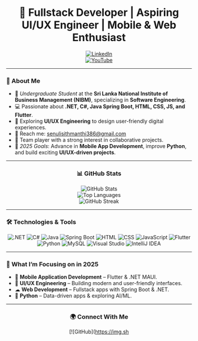<div align="center">

# 🚀 Fullstack Developer | Aspiring UI/UX Engineer | Mobile & Web Enthusiast

[![LinkedIn](https://img.shields.io/badge/LinkedIn-blue?style=for-the-badge&logo=linkedin&logoColor=white)](https://linkedin.com)  
[![YouTube](https://img.shields.io/badge/YouTube-red?style=for-the-badge&logo=youtube&logoColor=white)](https://youtube.com)  

</div>

---

### 👋 About Me  

- 🌟 *Undergraduate Student* at the **Sri Lanka National Institute of Business Management (NIBM)**, specializing in **Software Engineering**.  
- 💻 Passionate about **.NET, C#, Java Spring Boot, HTML, CSS, JS, and Flutter**.  
- 🎨 Exploring **UI/UX Engineering** to design user-friendly digital experiences.  
- 📧 Reach me: [senulisithmanthi386@gmail.com](mailto:senulisithmanthi386@gmail.com)  
- 🤝 Team player with a strong interest in collaborative projects.  
- 🎯 *2025 Goals*: Advance in **Mobile App Development**, improve **Python**, and build exciting **UI/UX-driven projects**.  

---

<div align="center">

### 📊 GitHub Stats  

![GitHub Stats](https://github-readme-stats.vercel.app/api?username=SithmanthiPerera&show_icons=true&theme=holi&hide_title=true&rank_icon=github)  
![Top Languages](https://github-readme-stats.vercel.app/api/top-langs/?username=SithmanthiPerera&layout=compact&theme=holi)  
![GitHub Streak](https://github-readme-streak-stats.herokuapp.com/?user=SithmanthiPerera&theme=holi)  

</div>

---

### 🛠️ Technologies & Tools  

<div align="center">

![.NET](https://img.shields.io/badge/-.NET-512BD4?style=for-the-badge&logo=dotnet&logoColor=white)
![C#](https://img.shields.io/badge/-C%23-239120?style=for-the-badge&logo=c-sharp&logoColor=white)
![Java](https://img.shields.io/badge/-Java-orange?style=for-the-badge&logo=java&logoColor=white)
![Spring Boot](https://img.shields.io/badge/-SpringBoot-6DB33F?style=for-the-badge&logo=springboot&logoColor=white)
![HTML](https://img.shields.io/badge/-HTML-orange?style=for-the-badge&logo=html5&logoColor=white)
![CSS](https://img.shields.io/badge/-CSS-blue?style=for-the-badge&logo=css3&logoColor=white)
![JavaScript](https://img.shields.io/badge/-JavaScript-yellow?style=for-the-badge&logo=javascript&logoColor=black)
![Flutter](https://img.shields.io/badge/-Flutter-02569B?style=for-the-badge&logo=flutter&logoColor=white)
![Python](https://img.shields.io/badge/-Python-3776AB?style=for-the-badge&logo=python&logoColor=white)
![MySQL](https://img.shields.io/badge/-MySQL-blue?style=for-the-badge&logo=mysql&logoColor=white)
![Visual Studio](https://img.shields.io/badge/-Visual%20Studio-purple?style=for-the-badge&logo=visual-studio&logoColor=white)
![IntelliJ IDEA](https://img.shields.io/badge/-IntelliJIDEA-000000?style=for-the-badge&logo=intellijidea&logoColor=white)

</div>

---

### 📌 What I’m Focusing on in 2025  

- 📱 **Mobile Application Development** – Flutter & .NET MAUI.  
- 🎨 **UI/UX Engineering** – Building modern and user-friendly interfaces.  
- ☁ **Web Development** – Fullstack apps with Spring Boot & .NET.  
- 🐍 **Python** – Data-driven apps & exploring AI/ML.  

---

<div align="center">

### 🌍 Connect With Me  

[![GitHub](https://img.sh
